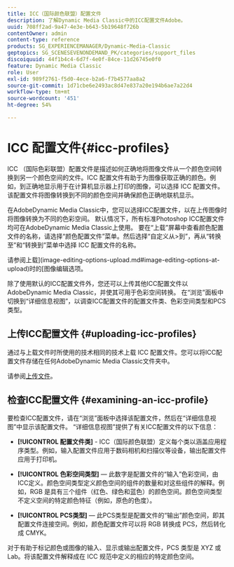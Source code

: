 ```yaml
---
title: ICC（国际颜色联盟）配置文件
description: 了解Dynamic Media Classic中的ICC配置文件Adobe。
uuid: 708ff2ad-9a47-4e3e-b643-5b19648f726b
contentOwner: admin
content-type: reference
products: SG_EXPERIENCEMANAGER/Dynamic-Media-Classic
geptopics: SG_SCENESEVENONDEMAND_PK/categories/support_files
discoiquuid: 44f1b4c4-6d7f-4e0f-84ce-11d26745e0f0
feature: Dynamic Media Classic
role: User
exl-id: 989f2761-f5d0-4ece-b2a6-f7b4577aa8a2
source-git-commit: 1d71cbe6e2493ac8d47e837a20e194b6ae7a22d4
workflow-type: tm+mt
source-wordcount: '451'
ht-degree: 54%

---
```


# ICC 配置文件{#icc-profiles}

ICC （国际色彩联盟）配置文件是描述如何正确地将图像文件从一个颜色空间转换到另一个颜色空间的文件。ICC 配置文件有助于为图像获取正确的颜色。例如，到正确地显示用于在计算机显示器上打印的图像，可以选择 ICC 配置文件。该配置文件将图像转换到不同的颜色空间并确保颜色正确地联机显示。

在AdobeDynamic Media Classic中，您可以选择ICC配置文件，以在上传图像时将图像转换为不同的色彩空间。 默认情况下，所有标准Photoshop ICC配置文件均可在AdobeDynamic Media Classic上使用。 要在“上载”屏幕中查看颜色配置文件的名称，请选择“颜色配置文件”菜单。然后选择“自定义从>到”，再从“转换至”和“转换到”菜单中选择 ICC 配置文件的名称。

请参阅上载](image-editing-options-upload.md#image-editing-options-at-upload)时的[图像编辑选项。

除了使用默认的ICC配置文件外，您还可以上传其他ICC配置文件以AdobeDynamic Media Classic，并使其可用于色彩空间转换。 在“浏览”面板中切换到“详细信息视图”，以调查ICC配置文件的配置文件类、色彩空间类型和PCS类型。

## 上传ICC配置文件 {#uploading-icc-profiles}

通过与上载文件时所使用的技术相同的技术上载 ICC 配置文件。您可以将ICC配置文件存储在任何AdobeDynamic Media Classic文件夹中。

请参阅[上传文件](uploading-files.md#uploading_your_files)。

## 检查ICC配置文件 {#examining-an-icc-profile}

要检查ICC配置文件，请在“浏览”面板中选择该配置文件，然后在“详细信息视图”中显示该配置文件。 “详细信息视图”提供了有关ICC配置文件的以下信息：

* **[!UICONTROL 配置文件类]**  - ICC（国际颜色联盟）定义每个类以涵盖应用程序类型。例如，输入配置文件应用于数码相机和扫描仪等设备，输出配置文件应用于打印机。

* **[!UICONTROL 色彩空间类型]**  — 此数字是配置文件的“输入”色彩空间，由ICC定义。颜色空间类型定义颜色空间的组件的数量和对这些组件的解释。例如，RGB 是具有三个组件（红色、绿色和蓝色）的颜色空间。颜色空间类型不定义空间的特定颜色特征（例如，原色的色度）。

* **[!UICONTROL PCS类型]**  — 此PCS类型是配置文件的“输出”颜色空间，即其配置文件连接空间。例如，颜色配置文件可以将 RGB 转换成 PCS，然后转化成 CMYK。

对于有助于标记颜色或图像的输入、显示或输出配置文件，PCS 类型是 XYZ 或 Lab。将该配置文件解释成在 ICC 规范中定义的相应的特定颜色空间。
